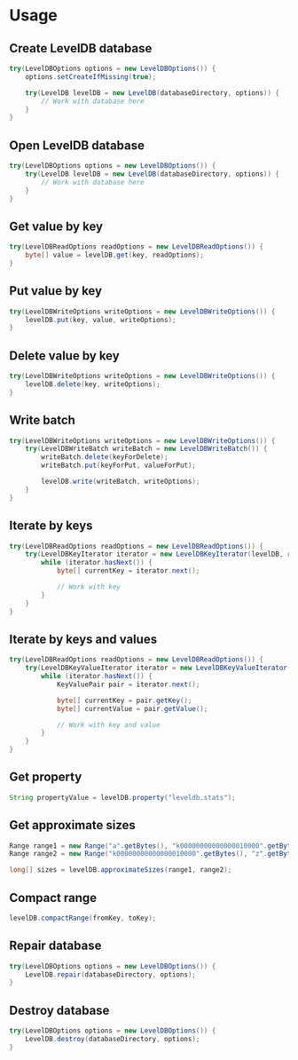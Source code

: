 # Usage

## Create LevelDB database

```java
try(LevelDBOptions options = new LevelDBOptions()) {
    options.setCreateIfMissing(true);

    try(LevelDB levelDB = new LevelDB(databaseDirectory, options)) {
        // Work with database here
    }
}

```

## Open LevelDB database

```java
try(LevelDBOptions options = new LevelDBOptions()) {
    try(LevelDB levelDB = new LevelDB(databaseDirectory, options)) {
        // Work with database here
    }
}

```

## Get value by key

```java
try(LevelDBReadOptions readOptions = new LevelDBReadOptions()) {
    byte[] value = levelDB.get(key, readOptions);
}
```

## Put value by key

```java
try(LevelDBWriteOptions writeOptions = new LevelDBWriteOptions()) {
    levelDB.put(key, value, writeOptions);
}
```

## Delete value by key

```java
try(LevelDBWriteOptions writeOptions = new LevelDBWriteOptions()) {
    levelDB.delete(key, writeOptions);
}
```

## Write batch

```java
try(LevelDBWriteOptions writeOptions = new LevelDBWriteOptions()) {
    try(LevelDBWriteBatch writeBatch = new LevelDBWriteBatch()) {
        writeBatch.delete(keyForDelete);
        writeBatch.put(keyForPut, valueForPut);

        levelDB.write(writeBatch, writeOptions);
    }
}
```

## Iterate by keys

```java
try(LevelDBReadOptions readOptions = new LevelDBReadOptions()) {
    try(LevelDBKeyIterator iterator = new LevelDBKeyIterator(levelDB, readOptions)) {
        while (iterator.hasNext()) {
            byte[] currentKey = iterator.next();

            // Work with key
        }
    }
}
```

## Iterate by keys and values

```java
try(LevelDBReadOptions readOptions = new LevelDBReadOptions()) {
    try(LevelDBKeyValueIterator iterator = new LevelDBKeyValueIterator(levelDB, readOptions)) {
        while (iterator.hasNext()) {
            KeyValuePair pair = iterator.next();

            byte[] currentKey = pair.getKey();
            byte[] currentValue = pair.getValue();

            // Work with key and value
        }
    }
}
```

## Get property

```java
String propertyValue = levelDB.property("leveldb.stats");
```

## Get approximate sizes

```java
Range range1 = new Range("a".getBytes(), "k00000000000000010000".getBytes());
Range range2 = new Range("k00000000000000010000".getBytes(), "z".getBytes());

long[] sizes = levelDB.approximateSizes(range1, range2);
```

## Compact range

```java
levelDB.compactRange(fromKey, toKey);
```

## Repair database

```java
try(LevelDBOptions options = new LevelDBOptions()) {
    LevelDB.repair(databaseDirectory, options);
}
```

## Destroy database

```java
try(LevelDBOptions options = new LevelDBOptions()) {
    LevelDB.destroy(databaseDirectory, options);
}
```
